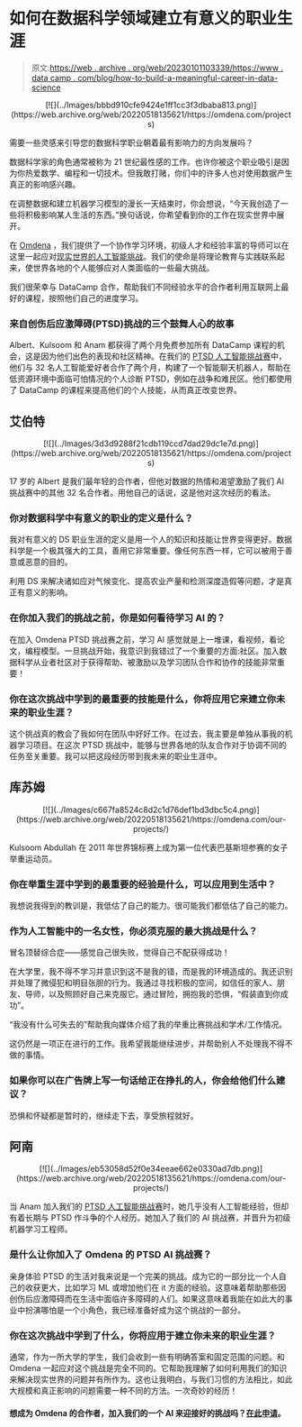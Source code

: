 # 如何在数据科学领域建立有意义的职业生涯

> 原文:[https://web . archive . org/web/20230101103339/https://www . data camp . com/blog/how-to-build-a-meaningful-career-in-data-science](https://web.archive.org/web/20230101103339/https://www.datacamp.com/blog/how-to-build-a-meaningful-career-in-data-science)

<center>[![](../Images/bbbd910cfe9424e1ff1cc3f3dbaba813.png)](https://web.archive.org/web/20220518135621/https://omdena.com/projects)</center>

需要一些灵感来引导您的数据科学职业朝着最有影响力的方向发展吗？

数据科学家的角色通常被称为 21 世纪最性感的工作。也许你被这个职业吸引是因为你热爱数学、编程和一切技术。但我敢打赌，你们中的许多人也对使用数据产生真正的影响感兴趣。

在调整数据和建立机器学习模型的漫长一天结束时，你会想说，“今天我创造了一些将积极影响某人生活的东西。”换句话说，你希望看到你的工作在现实世界中展开。

在 [Omdena](https://web.archive.org/web/20220518135621/https://omdena.com/) ，我们提供了一个协作学习环境，初级人才和经验丰富的导师可以在这里一起应对[现实世界的人工智能挑战](https://web.archive.org/web/20220518135621/https://omdena.com/projects)。我们的使命是将理论教育与实践联系起来，使世界各地的个人能够应对人类面临的一些最大挑战。

我们很荣幸与 DataCamp 合作，帮助我们不同经验水平的合作者利用互联网上最好的课程，按照他们自己的进度学习。

### 来自创伤后应激障碍(PTSD)挑战的三个鼓舞人心的故事

Albert、Kulsoom 和 Anam 都获得了两个月免费参加所有 DataCamp 课程的机会，这是因为他们出色的表现和社区精神。在我们的 [PTSD 人工智能挑战赛](https://web.archive.org/web/20220518135621/https://omdena.com/projects)中，他们与 32 名人工智能爱好者合作了两个月，构建了一个智能聊天机器人，帮助在低资源环境中面临可怕情况的个人诊断 PTSD，例如在战争和难民区。他们都使用了 DataCamp 的课程来提高他们的个人技能，从而真正改变世界。

## 艾伯特

<center>[![](../Images/3d3d9288f21cdb119ccd7dad29dc1e7d.png)](https://web.archive.org/web/20220518135621/https://omdena.com/projects)</center>

17 岁的 Albert 是我们最年轻的合作者，但他对数据的热情和渴望激励了我们 AI 挑战赛中的其他 32 名合作者。用他自己的话说，这是他对这次经历的看法。

### 你对数据科学中有意义的职业的定义是什么？

我对有意义的 DS 职业生涯的定义是用一个人的知识和技能让世界变得更好。数据科学是一个极其强大的工具，善用它非常重要。像任何东西一样，它可以被用于善意或恶意的目的。

利用 DS 来解决诸如应对气候变化、提高农业产量和检测深度造假等问题，才是真正有意义的影响。

### 在你加入我们的挑战之前，你是如何看待学习 AI 的？

在加入 Omdena PTSD 挑战赛之前，学习 AI 感觉就是上一堆课，看视频，看论文，编程模型。一旦挑战开始，我意识到我错过了一个重要的方面:社区。加入数据科学从业者社区对于获得帮助、被激励以及学习团队合作和协作的技能非常重要！

### 你在这次挑战中学到的最重要的技能是什么，你将应用它来建立你未来的职业生涯？

这个挑战真的教会了我如何在团队中好好工作。在过去，我主要是单独从事我的机器学习项目。在这次 PTSD 挑战中，能够与世界各地的队友合作对于协调不同的任务至关重要。我可以把这段经历带到我未来的职业生涯中。

## 库苏姆

<center>[![](../Images/c667fa8524c8d2c1d76def1bd3dbc5c4.png)](https://web.archive.org/web/20220518135621/https://omdena.com/our-projects/)</center>

Kulsoom Abdullah 在 2011 年世界锦标赛上成为第一位代表巴基斯坦参赛的女子举重运动员。

### 你在举重生涯中学到的最重要的经验是什么，可以应用到生活中？

我想说我得到的教训是，我低估了自己的能力。很可能我们都低估了自己的能力。

### 作为人工智能中的一名女性，你必须克服的最大挑战是什么？

冒名顶替综合症——感觉自己很失败，觉得自己不配获得成功！

在大学里，我不得不学习并意识到这不是我的错，而是我的环境造成的。我还识别并处理了微侵犯和明目张胆的行为。我通过寻找积极的空间，如信任的家人、朋友、导师，以及照顾好自己来克服它。通过冒险，拥抱我的恐惧，“假装直到你成功”。

“我没有什么可失去的”帮助我向媒体介绍了我的举重比赛挑战和学术/工作情况。

这仍然是一项正在进行的工作。我希望我能继续进步，并帮助别人不处理我不得不做的事情。

### 如果你可以在广告牌上写一句话给正在挣扎的人，你会给他们什么建议？

恐惧和怀疑都是暂时的，继续走下去，享受旅程就好。

## 阿南

<center>[![](../Images/eb53058d52f0e34eeae662e0330ad7db.png)](https://web.archive.org/web/20220518135621/https://omdena.com/our-projects/)</center>

当 Anam 加入我们的 [PTSD 人工智能挑战赛](https://web.archive.org/web/20220518135621/https://medium.com/omdena/i-was-struggling-with-ptsd-now-i-help-to-cure-it-through-ai-5bf98fcdd39)时，她几乎没有人工智能经验，但却有着长期与 PTSD 作斗争的个人经历。她加入了我们的 AI 挑战赛，并晋升为初级机器学习工程师。

### 是什么让你加入了 Omdena 的 PTSD AI 挑战赛？

亲身体验 PTSD 的生活对我来说是一个完美的挑战。成为它的一部分比一个人自己的收获更大，比如学习 ML 或增加他们在 it 方面的经验。这意味着帮助那些因创伤后应激障碍而在生活中面临许多障碍的人们。如果这意味着我能在如此大的事业中扮演哪怕是一个小角色，我已经准备好成为这个挑战的一部分。

### 你在这次挑战中学到了什么，你将应用于建立你未来的职业生涯？

通常，作为一所大学的学生，我们会收到一些有明确答案和固定范围的问题。和 Omdena 一起应对这个挑战是完全不同的。它帮助我理解了如何利用我们的知识来解决现实世界的问题并有所作为。这也让我明白，与我们习惯的方法相比，如此大规模和真正影响的问题需要一种不同的方法。一次奇妙的经历！

#### 想成为 Omdena 的合作者，加入我们的一个 AI 来迎接好的挑战吗？[在此申请](https://web.archive.org/web/20220518135621/https://omdena.com/our-projects/)。